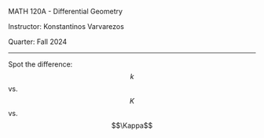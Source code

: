 MATH 120A - Differential Geometry

Instructor: Konstantinos Varvarezos

Quarter: Fall 2024

---

Spot the difference: $$k$$ vs. $$K$$ vs. $$\Kappa$$

